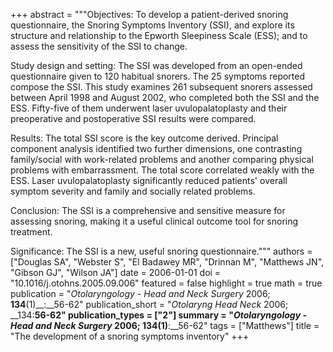 +++
abstract = """Objectives: To develop a patient-derived snoring questionnaire, the Snoring Symptoms Inventory (SSI), and explore its structure and relationship to the Epworth Sleepiness Scale (ESS); and to assess the sensitivity of the SSI to change.

Study design and setting: The SSI was developed from an open-ended questionnaire given to 120 habitual snorers. The 25 symptoms reported compose the SSI. This study examines 261 subsequent snorers assessed between April 1998 and August 2002, who completed both the SSI and the ESS. Fifty-five of them underwent laser uvulopalatoplasty and their preoperative and postoperative SSI results were compared.

Results: The total SSI score is the key outcome derived. Principal component analysis identified two further dimensions, one contrasting family/social with work-related problems and another comparing physical problems with embarrassment. The total score correlated weakly with the ESS. Laser uvulopalatoplasty significantly reduced patients' overall symptom severity and family and socially related problems.

Conclusion: The SSI is a comprehensive and sensitive measure for assessing snoring, making it a useful clinical outcome tool for snoring treatment.

Significance: The SSI is a new, useful snoring questionnaire."""
authors = ["Douglas SA", "Webster S", "El Badawey MR", "Drinnan M", "Matthews JN", "Gibson GJ", "Wilson JA"]
date = 2006-01-01
doi = "10.1016/j.otohns.2005.09.006"
featured = false
highlight = true
math = true
publication = "*Otolaryngology - Head and Neck Surgery* 2006; __134__(1)__:__56-62"
publication_short = "*Otolaryng Head Neck* 2006; __134:__56-62"
publication_types = ["2"]
summary = "*Otolaryngology - Head and Neck Surgery* 2006; __134__(1)__:__56-62"
tags = ["Matthews"]
title = "The development of a snoring symptoms inventory"
+++
